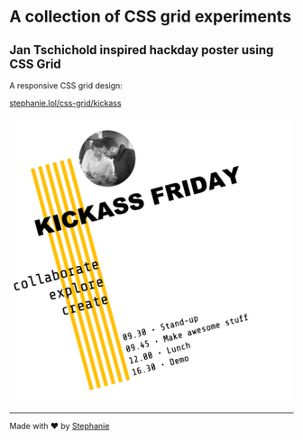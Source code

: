 # A collection of CSS grid experiments

## Jan Tschichold inspired hackday poster using CSS Grid

A responsive CSS grid design:

[stephanie.lol/css-grid/kickass](https://stephanie.lol/css-grid/kickass)

![](screenshot.png)

---

Made with ❤️ by [Stephanie](https://stephanie.lol)
